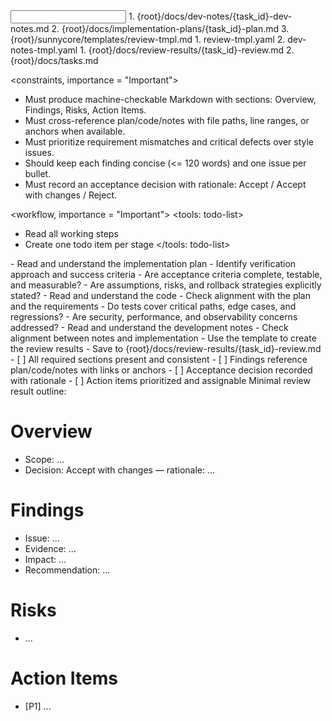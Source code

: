 <input>
  <context>
  1. {root}/docs/dev-notes/{task_id}-dev-notes.md
  2. {root}/docs/implementation-plans/{task_id}-plan.md
  3. {root}/sunnycore/templates/review-tmpl.md
  </context>
  <templates>
  1. review-tmpl.yaml
  2. dev-notes-tmpl.yaml
  </templates>
</input>

<output>
1. {root}/docs/review-results/{task_id}-review.md
2. {root}/docs/tasks.md
</output>

<constraints, importance = "Important">
- Must produce machine-checkable Markdown with sections: Overview, Findings, Risks, Action Items.
- Must cross-reference plan/code/notes with file paths, line ranges, or anchors when available.
- Must prioritize requirement mismatches and critical defects over style issues.
- Should keep each finding concise (<= 120 words) and one issue per bullet.
- Must record an acceptance decision with rationale: Accept / Accept with changes / Reject.
</constraints>

<workflow, importance = "Important">
  <stage id="0: plan-todos">
  <tools: todo-list>
  - Read all working steps
  - Create one todo item per stage
  </tools: todo-list>
  </stage>

  <stage id="1: review-plan">
  <tools: sequential-thinking>
  - Read and understand the implementation plan
  - Identify verification approach and success criteria
  </tools: sequential-thinking>

  <questions>
  - Are acceptance criteria complete, testable, and measurable?
  - Are assumptions, risks, and rollback strategies explicitly stated?
  </questions>
  </stage>

  <stage id="2: review-code">
  <tools: sequential-thinking>
  - Read and understand the code
  - Check alignment with the plan and the requirements
  </tools: sequential-thinking>
  
  <questions>
  - Do tests cover critical paths, edge cases, and regressions?
  - Are security, performance, and observability concerns addressed?
  </questions>
  </stage>

  <stage id="3: review-dev-notes">
  <tools: sequential-thinking>
  - Read and understand the development notes
  - Check alignment between notes and implementation
  </tools: sequential-thinking>
  </stage>

  <stage id="4: produce-results">
  - Use the template to create the review results
  - Save to {root}/docs/review-results/{task_id}-review.md
  <checks>
  - [ ] All required sections present and consistent
  - [ ] Findings reference plan/code/notes with links or anchors
  - [ ] Acceptance decision recorded with rationale
  - [ ] Action items prioritized and assignable
  </checks>
  </stage>
</workflow>

<example>
Minimal review result outline:

# Overview
- Scope: ...
- Decision: Accept with changes — rationale: ...

# Findings
- Issue: ...
- Evidence: ...
- Impact: ...
- Recommendation: ...

# Risks
- ...

# Action Items
- [P1] ...
</example>


